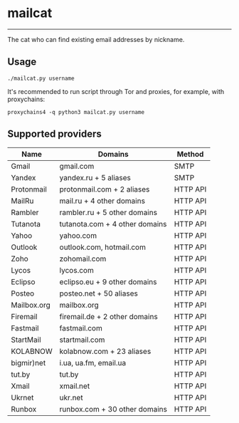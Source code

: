 # mailcat

---

The cat who can find existing email addresses by nickname.

## Usage

	./mailcat.py username

It's recommended to run script through Tor and proxies, for example, with proxychains:

	proxychains4 -q python3 mailcat.py username

## Supported providers

| Name                | Domains                                | Method            |
| ------------------- | -------------------------------------- | ----------------- |
| Gmail               | gmail.com                              | SMTP              |
| Yandex              | yandex.ru + 5 aliases                  | SMTP              |
| Protonmail          | protonmail.com + 2 aliases             | HTTP API          |
| MailRu              | mail.ru + 4 other domains              | HTTP API          |
| Rambler             | rambler.ru + 5 other domains           | HTTP API          |
| Tutanota            | tutanota.com + 4 other domains         | HTTP API          |
| Yahoo               | yahoo.com                              | HTTP API          |
| Outlook             | outlook.com, hotmail.com               | HTTP API          |
| Zoho                | zohomail.com                           | HTTP API          |
| Lycos               | lycos.com                              | HTTP API          |
| Eclipso             | eclipso.eu + 9 other domains           | HTTP API          |
| Posteo              | posteo.net + 50 aliases                | HTTP API          |
| Mailbox.org         | mailbox.org                            | HTTP API          |
| Firemail            | firemail.de + 2 other domains          | HTTP API          |
| Fastmail            | fastmail.com                           | HTTP API          |
| StartMail           | startmail.com                          | HTTP API          |
| KOLABNOW            | kolabnow.com + 23 aliases              | HTTP API          |
| bigmir)net          | i.ua, ua.fm, email.ua                  | HTTP API          |
| tut.by              | tut.by                                 | HTTP API          |
| Xmail               | xmail.net                              | HTTP API          |
| Ukrnet              | ukr.net                                | HTTP API          |
| Runbox              | runbox.com + 30 other domains          | HTTP API          |
